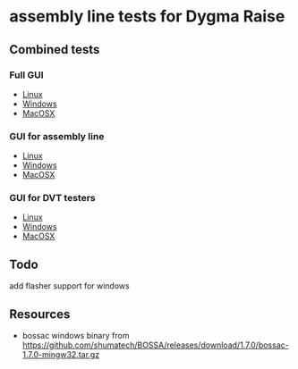 # assembly line tests for Dygma Raise

## Combined tests

### Full GUI

* [Linux](https://dygma-chrysalis.s3.eu-west-3.amazonaws.com/assembly_tests/master/dist/combined_tests_master.appimage)
* [Windows](https://dygma-chrysalis.s3.eu-west-3.amazonaws.com/assembly_tests/master/dist/combined_tests_master.exe)
* [MacOSX](https://dygma-chrysalis.s3.eu-west-3.amazonaws.com/assembly_tests/master/dist/combined_tests_master.dmg)

### GUI for assembly line

* [Linux](https://dygma-chrysalis.s3.eu-west-3.amazonaws.com/assembly_tests/chinese/dist/combined_tests_chinese.appimage)
* [Windows](https://dygma-chrysalis.s3.eu-west-3.amazonaws.com/assembly_tests/chinese/dist/combined_tests_chinese.exe)
* [MacOSX](https://dygma-chrysalis.s3.eu-west-3.amazonaws.com/assembly_tests/chinese/dist/combined_tests_chinese.dmg)

### GUI for DVT testers

* [Linux](https://dygma-chrysalis.s3.eu-west-3.amazonaws.com/assembly_tests/dvt/dist/combined_tests_dvt.appimage)
* [Windows](https://dygma-chrysalis.s3.eu-west-3.amazonaws.com/assembly_tests/dvt/dist/combined_tests_dvt.exe)
* [MacOSX](https://dygma-chrysalis.s3.eu-west-3.amazonaws.com/assembly_tests/dvt/dist/combined_tests_dvt.dmg)

## Todo

add flasher support for windows

## Resources

* bossac windows binary from https://github.com/shumatech/BOSSA/releases/download/1.7.0/bossac-1.7.0-mingw32.tar.gz
